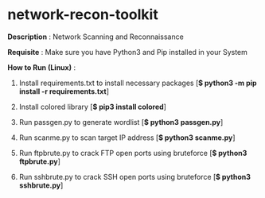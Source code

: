 # network-recon-toolkit

**Description** : Network Scanning and Reconnaissance

**Requisite** : Make sure you have Python3 and Pip installed in your System

**How to Run (Linux)** :

1. Install requirements.txt to install necessary packages [**$ python3 -m pip install -r requirements.txt**]  

2. Install colored library [**$ pip3 install colored**]

3. Run passgen.py to generate wordlist [**$ python3 passgen.py**]

4. Run scanme.py to scan target IP address [**$ python3 scanme.py**]

5. Run ftpbrute.py to crack FTP open ports using bruteforce [**$ python3 ftpbrute.py**]

6. Run sshbrute.py to crack SSH open ports using bruteforce [**$ python3 sshbrute.py**]
 

